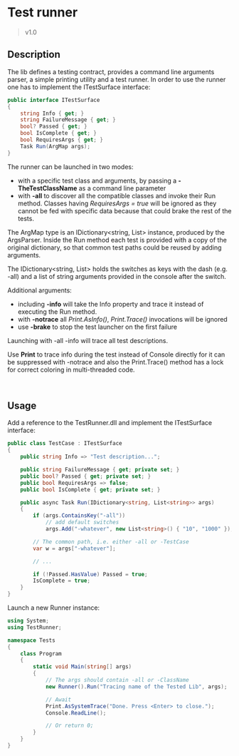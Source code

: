 ﻿# Test runner

> v1.0

## Description

The lib defines a testing contract, provides a command line arguments parser, a simple printing utility
and a test runner. In order to use the runner one has to implement the ITestSurface interface:

```csharp
public interface ITestSurface
{
	string Info { get; }
	string FailureMessage { get; }
	bool? Passed { get; }
	bool IsComplete { get; }
	bool RequiresArgs { get; }
	Task Run(ArgMap args);
}
``` 

The runner can be launched in two modes:

- with a specific test class and arguments, by passing a **-TheTestClassName** as a command line parameter
- with **-all** to discover all the compatible classes and invoke their Run method.
  Classes having *RequiresArgs = true* will be ignored as they cannot be fed with specific data
  because that could brake the rest of the tests. 

The ArgMap type is an IDictionary<string, List<string>> instance, produced by the ArgsParser. 
Inside the Run method each test is provided with a copy of the original dictionary, so that common test paths 
could be reused by adding arguments. 

The IDictionary<string, List<string>> holds the switches as keys with the dash (e.g. -all) and a list of
string arguments provided in the console after the switch.

Additional arguments:

- including **-info** will take the Info property and trace it instead of executing the Run method.
- with **-notrace** all *Print.AsInfo()*, *Print.Trace()* invocations will be ignored
- use **-brake** to stop the test launcher on the first failure

Launching with -all -info will trace all test descriptions. 

Use **Print** to trace info during the test instead of Console directly for it can be suppressed
with -notrace and also the Print.Trace() method has a lock for correct coloring in multi-threaded code. 

<br>

 
## Usage

Add a reference to the TestRunner.dll and implement the ITestSurface interface:
```csharp
public class TestCase : ITestSurface
{
	public string Info => "Test description...";

	public string FailureMessage { get; private set; }
	public bool? Passed { get; private set; }
	public bool RequiresArgs => false;
	public bool IsComplete { get; private set; }

	public async Task Run(IDictionary<string, List<string>> args)
	{
		if (args.ContainsKey("-all"))
			// add default switches 
			args.Add("-whatever", new List<string>() { "10", "1000" });

		// The common path, i.e. either -all or -TestCase
		var w = args["-whatever"];

		// ...

		if (!Passed.HasValue) Passed = true;
		IsComplete = true;
	}
}
```


Launch a new Runner instance:


```csharp
using System;
using TestRunner;

namespace Tests
{
	class Program
	{
		static void Main(string[] args)
		{
			// The args should contain -all or -ClassName
			new Runner().Run("Tracing name of the Tested Lib", args);

			// Await
			Print.AsSystemTrace("Done. Press <Enter> to close.");
			Console.ReadLine();

			// Or return 0;
		}
	}
}
```

